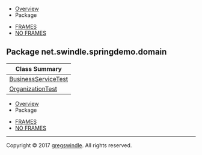   - [Overview](../../../../overview-summary.md)
  - Package

<!-- end list -->

  - [FRAMES](../../../../index.md)
  - [NO FRAMES](package-summary.md)

## Package net.swindle.springdemo.domain

| Class Summary                                   |
| ----------------------------------------------- |
| [BusinessServiceTest](BusinessServiceTest.md) |
| [OrganizationTest](OrganizationTest.md)       |

  - [Overview](../../../../overview-summary.md)
  - Package

<!-- end list -->

  - [FRAMES](../../../../index.md)
  - [NO FRAMES](package-summary.md)

-----

Copyright © 2017 [gregswindle](https://github.com/gregswindle). All
rights reserved.
